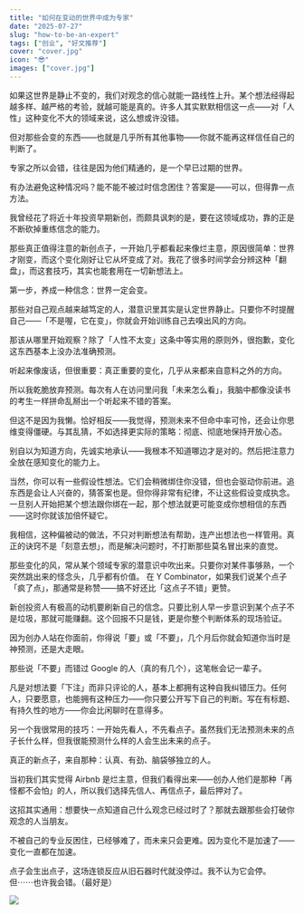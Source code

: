 ```yaml
---
title: "如何在变动的世界中成为专家"
date: "2025-07-27"
slug: "how-to-be-an-expert"
tags: ["创业", "好文推荐"]
cover: "cover.jpg"
icon: "😎"
images: ["cover.jpg"]
---
```

如果这世界是静止不变的，我们对观念的信心就能一路线性上升。某个想法经得起越多样、越严格的考验，就越可能是真的。许多人其实默默相信这一点——对「人性」这种变化不大的领域来说，这么想或许没错。



但对那些会变的东西——也就是几乎所有其他事物——你就不能再这样信任自己的判断了。



专家之所以会错，往往是因为他们精通的，是一个早已过期的世界。



有办法避免这种情况吗？能不能不被过时信念困住？答案是——可以，但得靠一点方法。



我曾经花了将近十年投资早期新创，而颇具讽刺的是，要在这领域成功，靠的正是不断砍掉重练信念的能力。



那些真正值得注意的新创点子，一开始几乎都看起来像烂主意，原因很简单：世界才刚变，而这个变化刚好让它从坏变成了对。我花了很多时间学会分辨这种「翻盘」，而这套技巧，其实也能套用在一切新想法上。



第一步，养成一种信念：世界一定会变。



那些对自己观点越来越笃定的人，潜意识里其实是认定世界静止。只要你不时提醒自己——「不是喔，它在变」，你就会开始训练自己去嗅出风的方向。



那该从哪里开始观察？除了「人性不太变」这条中等实用的原则外，很抱歉，变化这东西基本上没办法准确预测。



听起来像废话，但很重要：真正重要的变化，几乎从来都来自意料之外的方向。



所以我乾脆放弃预测。每次有人在访问里问我「未来怎么看」，我脑中都像没读书的考生一样拼命乱掰出一个听起来不错的答案。



但这不是因为我懒。恰好相反——我觉得，预测未来不但命中率可怜，还会让你思维变得僵硬。与其乱猜，不如选择更实际的策略：彻底、彻底地保持开放心态。



别自以为知道方向，先诚实地承认——我根本不知道哪边才是对的。然后把注意力全放在感知变化的能力上。



当然，你可以有一些假设性想法。它们会稍微绑住你没错，但也会驱动你前进。追东西是会让人兴奋的，猜答案也是。但你得非常有纪律，不让这些假设变成执念。
一旦别人开始把某个想法跟你绑在一起，那个想法就更可能变成你想相信的东西——这时你就该加倍怀疑它。



我相信，这种偏被动的做法，不只对判断想法有帮助，连产出想法也一样管用。真正的诀窍不是「刻意去想」，而是解决问题时，不打断那些莫名冒出来的直觉。



那些变化的风，常从某个领域专家的潜意识中吹出来。只要你对某件事够熟，一个突然跳出来的怪念头，几乎都有价值。
在 Y Combinator，如果我们说某个点子「疯了点」，那通常是称赞——搞不好还比「这点子不错」更赞。



新创投资人有极高的动机要刷新自己的信念。只要比别人早一步意识到某个点子不是垃圾，那就可能赚翻。这个回报不只是钱，更是你整个判断体系的现场验证。



因为创办人站在你面前，你得说「要」或「不要」，几个月后你就会知道你当时是神预测，还是大走眼。



那些说「不要」而错过 Google 的人（真的有几个），这笔帐会记一辈子。



凡是对想法要「下注」而非只评论的人，基本上都拥有这种自我纠错压力。任何人，只要愿意，也能拥有这种压力——你只要公开写下自己的判断。写在有标题、有持久性的地方——你会比闲聊时在意得多。



另一个我很常用的技巧：一开始先看人，不先看点子。虽然我们无法预测未来的点子长什么样，但我很能预测什么样的人会生出未来的点子。



真正的新点子，来自那种：认真、有劲、脑袋够独立的人。



当初我们其实觉得 Airbnb 是烂主意，但我们看得出来——创办人他们是那种「再怪都不会怕」的人，所以我们选择先信人、再信点子，最后押对了。



这招其实通用：想要快一点知道自己什么观念已经过时了？那就去跟那些会打破你观念的人当朋友。



不被自己的专业反困住，已经够难了，而未来只会更难。因为变化不是加速了——变化一直都在加速。



点子会生出点子，这场连锁反应从旧石器时代就没停过。我不认为它会停。
但⋯⋯也许我会错。（最好是）




![](https://prod-files-secure.s3.us-west-2.amazonaws.com/112d0858-5090-4d34-a606-b75eb8d65fd2/46476355-9cf3-4e99-9b7a-3531bc426380/1000202064.png?X-Amz-Algorithm=AWS4-HMAC-SHA256&X-Amz-Content-Sha256=UNSIGNED-PAYLOAD&X-Amz-Credential=ASIAZI2LB466V5VCCD2V%2F20250826%2Fus-west-2%2Fs3%2Faws4_request&X-Amz-Date=20250826T062036Z&X-Amz-Expires=3600&X-Amz-Security-Token=IQoJb3JpZ2luX2VjEBUaCXVzLXdlc3QtMiJGMEQCIEQfh9NWcayyxBfAimTuTdBvDxaOwBRJoWZ%2FtikLvlNbAiBeVqj646Q3AvcxW6Ay1nVdHf4dQMaayymu9Ev75n%2Fj3Sr%2FAwhuEAAaDDYzNzQyMzE4MzgwNSIME98iGJnEZuFYg%2BzeKtwDCGR45HJYqAJ%2FYJUWVJoiPnb%2FIY4uzX%2FdQsnJVqMmedtezfEx6ALFqDuBodZ8AwJNA4Ou3agJ9hT7POQcoJy0%2BIOmczhmvWhraQQzJOxtGXdqtv0e4rbtjF0OBkDSNmpRJh%2FazMNLm7sa5hPVoULG%2Bab6k6LMkJDsu8QEfrljH13VRT6dpywTTag5GdQkr%2BxYEP%2FWS7UjgroaNmJiSWsNYgbNN8lPNO%2FfApCUTF%2FoJSgxrjhMo4FFXbcQvQDslNeiLXDv2WwIaY%2BoOoAxaOqMV0%2FXlxwEQLrDCpwOyLwRqUaeucN4oy6IdmexHnYF4G92%2FQbZl5qgGqU14kFQcbpzzL2i1wxjZKOOXVv1d5y35hgFbpI6lvhjU%2BLxWOGgmOj0wXuvG%2F3qRr6mn50IgfZhfqkfi1CilMBPhB%2B%2Bbg1BvabI1oBS4j8R0cW0c6oKEb9Von0%2F2RTpXIezbeiowqudTHrh82c4%2F%2Fzv%2BIO77pEivSkABgEWjoO1IMW44wLKvaAsUE9KmOS9BIDWYRxm4JKnp1yydaiF7%2FgYncGQyadz10U9Zygt7J0Ht3czqPFFoKMvInmyuMOboR4hHBWXJwCv3AavheAPDr17fIK6AH%2BMn15HozY0al7oun5pLhwwyIC1xQY6pgGq17s99ixK3fCABkEMqFtVQ2%2F7Im%2BVh9GCwpv1T4H%2B9JKuYPnugpJ9dkS5W2tIMzO9mvJZBE5vKD3KnXy4BP2o16WdVR%2FDaWKtwJGa5kd48dpxa97%2FBK7Koo1CrMcp%2BIiFqWt7Pfn8GbDfibtLs%2FhoIqTaoAKZ4wXclZN9xz8L7oL5eZesHQ6hXtSGE%2F%2FyNIpcbfiZ%2FxMYlOau94q0C4UxGCP1jou1&X-Amz-Signature=f3faf726bd33a6856ee4013aa46a70d908821e9d1954788645f2f5f6b48b0adc&X-Amz-SignedHeaders=host&x-amz-checksum-mode=ENABLED&x-id=GetObject)

